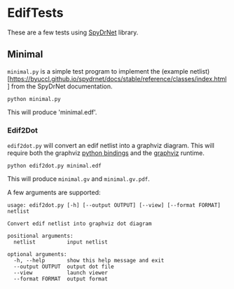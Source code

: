 # EdifTests

These are a few tests using [SpyDrNet](https://github.com/byuccl/spydrnet) library.

## Minimal

`minimal.py` is a simple test program to implement the (example netlist)[https://byuccl.github.io/spydrnet/docs/stable/reference/classes/index.html] from the SpyDrNet documentation.

```python minimal.py```

This will produce 'minimal.edf'.

### Edif2Dot

`edif2dot.py` will convert an edif netlist into a graphviz diagram. This will require both the graphviz [python bindings](https://pypi.org/project/graphviz/) and the [graphviz](https://www.graphviz.org/) runtime.

```python edif2dot.py minimal.edf```

This will produce `minimal.gv` and `minimal.gv.pdf`.

A few arguments are supported:
```
usage: edif2dot.py [-h] [--output OUTPUT] [--view] [--format FORMAT] netlist

Convert edif netlist into graphviz dot diagram

positional arguments:
  netlist          input netlist

optional arguments:
  -h, --help       show this help message and exit
  --output OUTPUT  output dot file
  --view           launch viewer
  --format FORMAT  output format
```